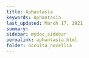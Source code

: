 ```yaml
---
title: Aphantasia
keywords: Aphantasia
last_updated: March 17, 2021
summary: 
sidebar: mydoc_sidebar
permalink: aphantasia.html
folder: occulta_novellia
---
```


